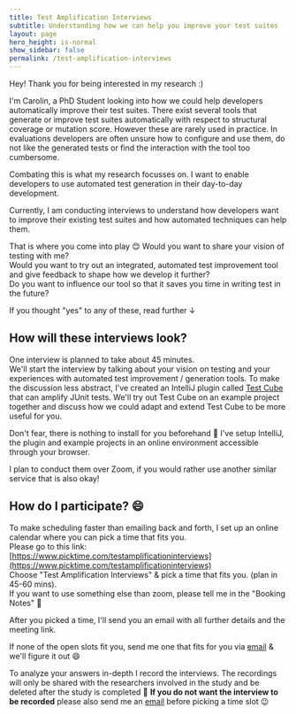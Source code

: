 ```yaml
---
title: Test Amplification Interviews
subtitle: Understanding how we can help you improve your test suites
layout: page
hero_height: is-normal
show_sidebar: false
permalink: /test-amplification-interviews
---
```


Hey! Thank you for being interested in my research :)

I'm Carolin, a PhD Student looking into how we could help developers automatically improve their test suites.
There exist several tools that generate or improve test suites automatically with respect to structural coverage or mutation score. However these are rarely used in practice. In evaluations developers are often unsure how to configure and use them, do not like the generated tests or find the interaction with the tool too cumbersome.

Combating this is what my research focusses on. I want to enable developers to use automated test generation in their day-to-day development.

Currently, I am conducting interviews to understand how developers want to improve their existing test suites and how automated techniques can help them.

That is where you come into play 😊 Would you want to share your vision of testing with me?  
Would you want to try out an integrated, automated test improvement tool and give feedback to shape how we develop it further?  
Do you want to influence our tool so that it saves you time in writing test in the future?

If you thought "yes" to any of these, read further ↓


## How will these interviews look?
One interview is planned to take about 45 minutes.  
We'll start the interview by talking about your vision on testing and your experiences with automated test improvement / generation tools. To make the discussion less abstract, I've created an IntelliJ plugin called [Test Cube](https://plugins.jetbrains.com/plugin/14678-test-cube) that can amplify JUnit tests. We'll try out Test Cube on an example project together and discuss how we could adapt and extend Test Cube to be more useful for you.

Don't fear, there is nothing to install for you beforehand 🙂 I've setup IntelliJ, the plugin and example projects in an online environment accessible through your browser.

I plan to conduct them over Zoom, if you would rather use another similar service that is also okay!

## How do I participate? 😄
To make scheduling faster than emailing back and forth, I set up an online calendar where you can pick a time that fits you.  
Please go to this link: [https://www.picktime.com/testamplificationinterviews](https://www.picktime.com/testamplificationinterviews)  
Choose "Test Amplification Interviews" & pick a time that fits you. (plan in 45-60 mins).  
If you want to use something else than zoom, please tell me in the "Booking Notes" 🙂

After you picked a time, I'll send you an email with all further details and the meeting link.

If none of the open slots fit you, send me one that fits for you via [email](mailto:c.e.brandt@tudelft.nl?subject=[TestShift]%20Interviews) & we'll figure it out 😄

To analyze your answers in-depth I record the interviews. The recordings will only be shared with the researchers involved in the study and be deleted after the study is completed 🙂
**If you do not want the interview to be recorded** please also send me an [email](mailto:c.e.brandt@tudelft.nl?subject=[TestShift]%20Interview%20Recordings) before picking a time slot 😉
